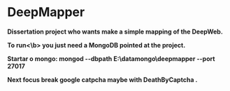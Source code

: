# DeepMapper

<b>Dissertation project who wants make a simple mapping of the DeepWeb.</b>

<b>To run<\b> you just need a MongoDB pointed at the project.


Startar o mongo:
mongod --dbpath E:\datamongo\deepmapper --port 27017



Next focus break google catpcha maybe with DeathByCaptcha .
